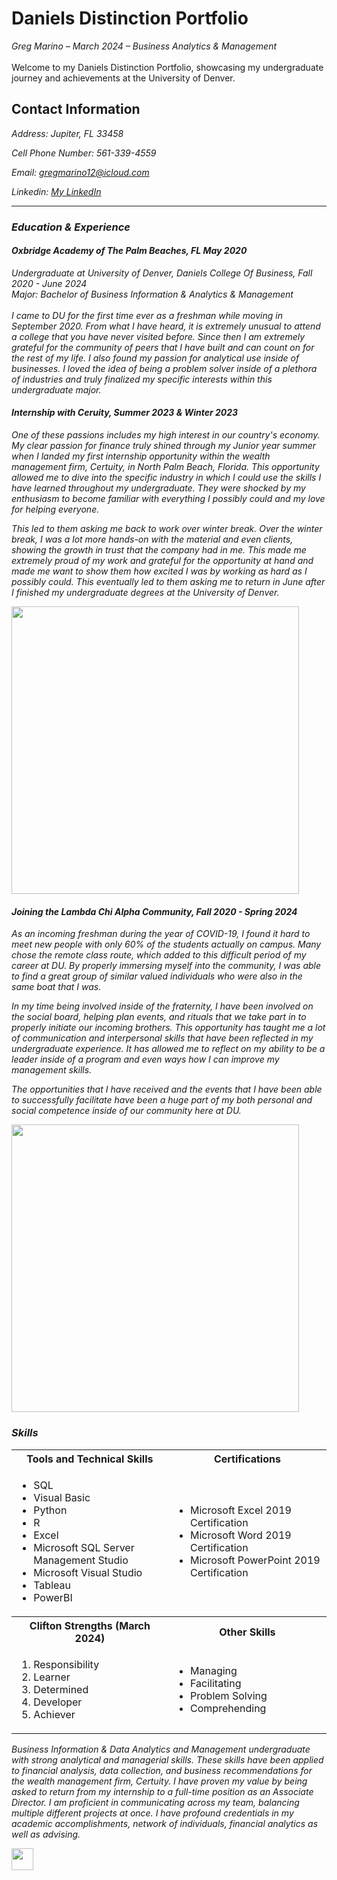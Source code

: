 <a name="top"></a>

# Daniels Distinction Portfolio
<i>Greg Marino – March 2024 – Business Analytics & Management</i>
<br><br>
Welcome to my Daniels Distinction Portfolio, showcasing my undergraduate journey and achievements at the University of Denver.


## Contact Information
<i>Address: Jupiter, FL 33458

<i>Cell Phone Number: 561-339-4559

<i>Email: gregmarino12@icloud.com

<i>Linkedin: [My LinkedIn](https://www.linkedin.com/in/greg-marino-/)

<a name="Educational Background"></a>

<hr>




<a name="E"></a>
### Education & Experience

#### Oxbridge Academy of The Palm Beaches, FL May 2020   


<I> Undergraduate at University of Denver, Daniels College Of Business, Fall 2020 - June 2024</i>
<br> Major: Bachelor of Business Information & Analytics & Management 
<br>
<br>I came to DU for the first time ever as a freshman while moving in September 2020. From what I have heard, it is extremely unusual to attend a college that you have never visited before. Since then I am extremely grateful for the community of peers that I have built and can count on for the rest of my life. I also found  my passion for analytical use inside of businesses. I loved the idea of being a problem solver inside of a plethora of industries and truly finalized my specific interests within this undergraduate major. 

#### <i> Internship with Ceruity, Summer 2023 & Winter 2023</i>

One of these passions includes my high interest in our country's economy. My clear passion for finance truly shined through my Junior year summer when I landed my first internship opportunity within the wealth management firm, Certuity, in North Palm Beach, Florida. This opportunity allowed me to dive into the specific industry in which I could use the skills I have learned throughout my undergraduate. They were shocked by my enthusiasm to become familiar with everything I possibly could and my love for helping everyone. 

This led to them asking me back to work over winter break. Over the winter break, I was a lot more hands-on with the material and even clients, showing the growth in trust that the company had in me. This made me extremely proud of my work and grateful for the opportunity at hand and made me want to show them how excited I was by working as hard as I possibly could. This eventually led to them asking me to return in June after I finished my undergraduate degrees at the University of Denver.



<img src="https://github.com/gregmarino12/Github-Portfolio/assets/161366027/ee694ec0-8e2e-4dbc-85b1-89cc446ec92f" width="460">
















#### Joining the Lambda Chi Alpha Community, Fall 2020 - Spring 2024

As an incoming freshman during the year of COVID-19, I found it hard to meet new people with only 60% of the students actually on campus. Many chose the remote class route, which added to this difficult period of my career at DU. By properly immersing myself into the community, I was able to find a great group of similar valued individuals who were also in the same boat that I was. 

In my time being involved inside of the fraternity, I have been involved on the social board, helping plan events, and rituals that we take part in to properly initiate our incoming brothers. This opportunity has taught me a lot of communication and interpersonal skills that have been reflected in my undergraduate experience. It has allowed me to reflect on my ability to be a leader inside of a program and even ways how I can improve my management skills.

The opportunities that I have received and the events that I have been able to successfully facilitate have been a huge part of my both personal and social competence inside of our community here at DU. 



<img src="https://github.com/gregmarino12/Github-Portfolio/assets/161366027/9400752b-4447-4de8-b4df-0dc43fa64161" width="460">









<a name="Skills"></a>
### Skills

<table>
  <tr>
    <th>Tools and Technical Skills</th>
    <th>Certifications</th>
  </tr>
  <tr>
    <td>
     <ul>
        <li>SQL</li>
        <li>Visual Basic</li>
        <li>Python</li>
        <li>R</li>
        <li>Excel</li>
        <li>Microsoft SQL Server Management Studio</li>
        <li>Microsoft Visual Studio</li>
        <li>Tableau</li>
       <li>PowerBI</li>
      </ul>
    </td>
    <td>
     <ul>
        <li>Microsoft Excel 2019 Certification</li>
        <li>Microsoft Word 2019 Certification</li>
        <li>Microsoft PowerPoint 2019 Certification</li>
      </ul>
    </td>
  </tr>
  <tr>
    <th>Clifton Strengths (March 2024)</th>
    <th>Other Skills</th>
 </tr>
 <tr>
   <td>
     <ol>
        <li>Responsibility</li>
        <li>Learner</li>
        <li>Determined</li>
        <li>Developer</li>
        <li>Achiever</li>
     </ol>
   </td>
   <td>
     <ul>
        <li>Managing</li>
        <li>Facilitating</li>
       <li>Problem Solving</li>
       <li>Comprehending</li>
     </ul>
   </td>
 </tr>
</table>


<i>Business Information & Data Analytics and Management undergraduate with strong analytical and managerial skills. These skills have been applied to financial analysis, data collection, and business recommendations for the wealth management firm, Certuity. I have proven my value by being asked to return from my internship to a full-time position as an Associate Director. I am proficient in communicating across my team, balancing multiple different projects at once. I have profound credentials in my academic accomplishments, network of individuals, financial analytics as well as advising.


<a name="Skills"></a>


[<img src="https://user-images.githubusercontent.com/91146906/152291436-225cf6f7-2fb4-4c9c-b6bd-96a5010d3db7.svg" height="35"/>](/README2.md/#top)

